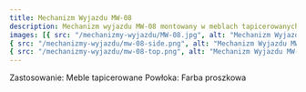 ```yaml
---
title: Mechanizm Wyjazdu MW-08
description: Mechanizm wyjazdu MW-08 montowany w meblach tapicerowanych służy do szybkiego i wygodnego wyciągania ukrytej powierzchni, przeznaczonej do spania.
images: [{ src: "/mechanizmy-wyjazdu/MW-08.jpg", alt: "Mechanizm Wyjazdu MW-08" },
{ src: "/mechanizmy-wyjazdu/mw-08-side.png", alt: "Mechanizm Wyjazdu MW-08" },
{ src: "/mechanizmy-wyjazdu/mw-08-top.png", alt: "Mechanizm Wyjazdu MW-08" }]
---
```


Zastosowanie: Meble tapicerowane
Powłoka: Farba proszkowa
